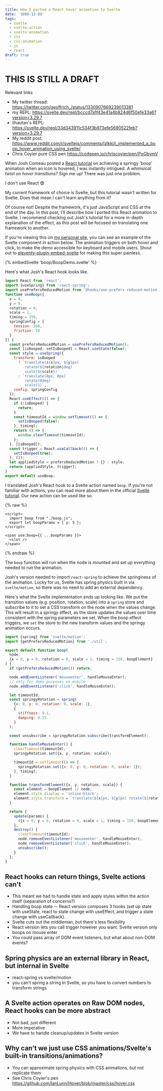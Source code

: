 ```yaml
---
title: How I ported a React hover animation to Svelte
date: '3000-12-09'
tags:
  - svelte
  - svelte:action
  - svelte:animation
  - css
  - css:animation
  - js
  - react
draft: true
---
```


# THIS IS STILL A DRAFT

Relevant links

- My twitter thread: https://twitter.com/geoffrich_/status/1330907669239013381
- my REPL: https://svelte.dev/repl/bcccd7a1f43e41a4b824d6f50efe33a6?version=3.29.7
- lihautan's REPL: https://svelte.dev/repl/33d343911c534f3b973efe5690522feb?version=3.29.7
- My reddit post: https://www.reddit.com/r/sveltejs/comments/jzlkki/i_implemented_a_boop_hover_animation_using_svelte/
- Chris Coyier pure CSS pen https://codepen.io/chriscoyier/pen/PoGbvmV

When Josh Comeau posted a [React tutorial](https://www.joshwcomeau.com/react/boop/) on achieving a springy 'boop' animation when an icon is hovered, I was instantly intrigued. _A whimsical twist on hover transitions?_ Sign me up! There was just one problem.

I don't use React 😨

My current framework of choice is Svelte, but this tutorial wasn't written for Svelte. Does that mean I can't learn anything from it?

Of course not! Despite the framework, it's just JavaScript and CSS at the end of the day. In this post, I'll describe how I ported this React animation to Svelte. I recommend checking out Josh's tutorial for a more in-depth explanation of the effect, as this post will be focused on translating one framework to another.

If you're viewing this on [my personal site](https://geoffrich.net), you can see an example of the Svelte component in action below. The animation triggers on both hover and click, to make the demo accessible for keyboard and mobile users. Shout out to [eleventy-plugin-embed-svelte](https://github.com/shalomscott/eleventy-plugin-embed-svelte) for making this super painless.

{% embedSvelte 'boop/BoopDemo.svelte' %}

Here's what Josh's React hook looks like.

```js
import React from 'react';
import {useSpring} from 'react-spring';
import usePrefersReducedMotion from '@hooks/use-prefers-reduced-motion.hook';
function useBoop({
  x = 0,
  y = 0,
  rotation = 0,
  scale = 1,
  timing = 150,
  springConfig = {
    tension: 300,
    friction: 10
  }
}) {
  const prefersReducedMotion = usePrefersReducedMotion();
  const [isBooped, setIsBooped] = React.useState(false);
  const style = useSpring({
    transform: isBooped
      ? `translate(${x}px, ${y}px)
         rotate(${rotation}deg)
         scale(${scale})`
      : `translate(0px, 0px)
         rotate(0deg)
         scale(1)`,
    config: springConfig
  });
  React.useEffect(() => {
    if (!isBooped) {
      return;
    }
    const timeoutId = window.setTimeout(() => {
      setIsBooped(false);
    }, timing);
    return () => {
      window.clearTimeout(timeoutId);
    };
  }, [isBooped]);
  const trigger = React.useCallback(() => {
    setIsBooped(true);
  }, []);
  let appliedStyle = prefersReducedMotion ? {} : style;
  return [appliedStyle, trigger];
}
export default useBoop;
```

I translated Josh's React hook to a Svelte action named `boop`. If you're not familiar with actions, you can read more about them in the official [Svelte tutorial](https://svelte.dev/tutorial/actions). Our new action can be used like so.

{% raw %}

```svelte
<script>
  import boop from "./boop.js";
  export let boopParams = { y: 5 };
</script>

<span use:boop={{ ...boopParams }}>
  <slot />
</span>
```

{% endraw %}

The `boop` function will run when the node is mounted and set up everything needed to run the animation.

Josh's version needed to import `react-spring` to achieve the springiness of the animation. Lucky for us, Svelte has spring physics built in via `svelte/motion`, so there was no need to add an external dependency.

Here's what the Svelte implementation ends up looking like. We put the transition values (e.g. position, rotation, scale) into a `spring` store and subscribe to it to set a CSS transform on the node when the values change. This will result in a springy effect, as the store updates the values over time consistent with the spring parameters we set. When the boop effect triggers, we `set` the store to the new transform values and the springy animation occurs.

```js
import {spring} from 'svelte/motion';
import {getPrefersReducedMotion} from './util';

export default function boop(
  node,
  {x = 0, y = 0, rotation = 0, scale = 1, timing = 150, boopElement}
) {
  if (getPrefersReducedMotion()) return;

  node.addEventListener('mouseenter', handleMouseEnter);
  // only for demo purposes on mobile
  node.addEventListener('click', handleMouseEnter);

  let timeoutId;
  const springyRotation = spring(
    {x: 0, y: 0, rotation: 0, scale: 1},
    {
      stiffness: 0.1,
      damping: 0.15
    }
  );

  const unsubscribe = springyRotation.subscribe(transformElement);

  function handleMouseEnter() {
    clearTimeout(timeoutId);
    springyRotation.set({x, y, rotation, scale});

    timeoutId = setTimeout(() => {
      springyRotation.set({x: 0, y: 0, rotation: 0, scale: 1});
    }, timing);
  }

  function transformElement({x, y, rotation, scale}) {
    const element = boopElement || node;
    element.style.display = 'inline-block';
    element.style.transform = `translate(${x}px, ${y}px) rotate(${rotation}deg) scale(${scale})`;
  }

  return {
    update(params) {
      ({x = 0, y = 0, rotation = 0, scale = 1, timing = 150, boopElement} = params);
    },
    destroy() {
      clearTimeout(timeoutId);
      node.removeEventListener('mouseenter', handleMouseEnter);
      node.removeEventListener('click', handleMouseEnter);
      unsubscribe();
    }
  };
}
```

## React hooks can return things, Svelte actions can't

- This meant we had to handle state and apply styles within the action itself (separation of concerns?)
- Handling boop state -- React version composes 3 hooks (set up state with useState, react to state change with useEffect, and trigger a state change with useCallback).
- Svelte cuts out the middleman, but there's less flexibility
- React version lets you call trigger however you want. Svelte version only boops on mouse enter
- You could pass array of DOM event listeners, but what about non-DOM events?

## Spring physics are an external library in React, but internal in Svelte

- react-spring vs svelte/motion
- you can't spring a string in Svelte, so you have to convert numbers to transform strings

## A Svelte action operates on Raw DOM nodes, React hooks can be more abstract

- Not bad, just different
- More imperative
- We have to handle cleanup/updates in Svelte version

## Why can't we just use CSS animations/Svelte's built-in transitions/animations?

- You can approximate spring physics with CSS animations, but not replicate them
- See Chris Coyier's pen
  https://github.com/IanLunn/Hover/blob/master/css/hover.css
